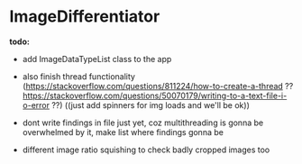 # ImageDifferentiator

**todo:**
- add ImageDataTypeList class to the app

- also finish thread functionality (https://stackoverflow.com/questions/811224/how-to-create-a-thread ?? https://stackoverflow.com/questions/50070179/writing-to-a-text-file-i-o-error ??) ((just add spinners for img loads and we'll be ok))
- dont write findings in file just yet, coz multithreading is gonna be overwhelmed by it, make list where findings gonna be
- different image ratio squishing to check badly cropped images too
